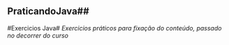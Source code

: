 ## PraticandoJava##
 #Exercicios Java#
 *Exercicios práticos para fixação do conteúdo, passado no decorrer do curso*
